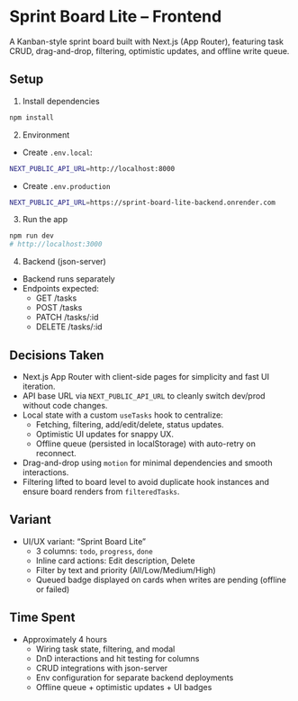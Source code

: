 # Sprint Board Lite – Frontend

A Kanban-style sprint board built with Next.js (App Router), featuring task CRUD, drag-and-drop, filtering, optimistic updates, and offline write queue.

## Setup

1) Install dependencies
```bash
npm install
```

2) Environment
- Create `.env.local`:
```bash
NEXT_PUBLIC_API_URL=http://localhost:8000
```
- Create `.env.production`
```bash
NEXT_PUBLIC_API_URL=https://sprint-board-lite-backend.onrender.com
```

3) Run the app
```bash
npm run dev
# http://localhost:3000
```

4) Backend (json-server)
- Backend runs separately
- Endpoints expected:
  - GET /tasks
  - POST /tasks
  - PATCH /tasks/:id
  - DELETE /tasks/:id

## Decisions Taken

- Next.js App Router with client-side pages for simplicity and fast UI iteration.
- API base URL via `NEXT_PUBLIC_API_URL` to cleanly switch dev/prod without code changes.
- Local state with a custom `useTasks` hook to centralize:
  - Fetching, filtering, add/edit/delete, status updates.
  - Optimistic UI updates for snappy UX.
  - Offline queue (persisted in localStorage) with auto-retry on reconnect.
- Drag-and-drop using `motion` for minimal dependencies and smooth interactions.
- Filtering lifted to board level to avoid duplicate hook instances and ensure board renders from `filteredTasks`.

## Variant

- UI/UX variant: “Sprint Board Lite”
  - 3 columns: `todo`, `progress`, `done`
  - Inline card actions: Edit description, Delete
  - Filter by text and priority (All/Low/Medium/High)
  - Queued badge displayed on cards when writes are pending (offline or failed)

## Time Spent

- Approximately 4 hours
  - Wiring task state, filtering, and modal
  - DnD interactions and hit testing for columns
  - CRUD integrations with json-server
  - Env configuration for separate backend deployments
  - Offline queue + optimistic updates + UI badges